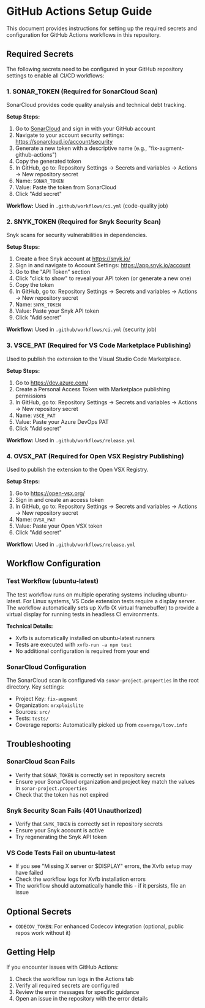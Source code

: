 # GitHub Actions Setup Guide

This document provides instructions for setting up the required secrets and configuration for GitHub Actions workflows in this repository.

## Required Secrets

The following secrets need to be configured in your GitHub repository settings to enable all CI/CD workflows:

### 1. SONAR_TOKEN (Required for SonarCloud Scan)

SonarCloud provides code quality analysis and technical debt tracking.

**Setup Steps:**
1. Go to [SonarCloud](https://sonarcloud.io/) and sign in with your GitHub account
2. Navigate to your account security settings: https://sonarcloud.io/account/security
3. Generate a new token with a descriptive name (e.g., "fix-augment-github-actions")
4. Copy the generated token
5. In GitHub, go to: Repository Settings → Secrets and variables → Actions → New repository secret
6. Name: `SONAR_TOKEN`
7. Value: Paste the token from SonarCloud
8. Click "Add secret"

**Workflow:** Used in `.github/workflows/ci.yml` (code-quality job)

### 2. SNYK_TOKEN (Required for Snyk Security Scan)

Snyk scans for security vulnerabilities in dependencies.

**Setup Steps:**
1. Create a free Snyk account at https://snyk.io/
2. Sign in and navigate to Account Settings: https://app.snyk.io/account
3. Go to the "API Token" section
4. Click "click to show" to reveal your API token (or generate a new one)
5. Copy the token
6. In GitHub, go to: Repository Settings → Secrets and variables → Actions → New repository secret
7. Name: `SNYK_TOKEN`
8. Value: Paste your Snyk API token
9. Click "Add secret"

**Workflow:** Used in `.github/workflows/ci.yml` (security job)

### 3. VSCE_PAT (Required for VS Code Marketplace Publishing)

Used to publish the extension to the Visual Studio Code Marketplace.

**Setup Steps:**
1. Go to https://dev.azure.com/
2. Create a Personal Access Token with Marketplace publishing permissions
3. In GitHub, go to: Repository Settings → Secrets and variables → Actions → New repository secret
4. Name: `VSCE_PAT`
5. Value: Paste your Azure DevOps PAT
6. Click "Add secret"

**Workflow:** Used in `.github/workflows/release.yml`

### 4. OVSX_PAT (Required for Open VSX Registry Publishing)

Used to publish the extension to the Open VSX Registry.

**Setup Steps:**
1. Go to https://open-vsx.org/
2. Sign in and create an access token
3. In GitHub, go to: Repository Settings → Secrets and variables → Actions → New repository secret
4. Name: `OVSX_PAT`
5. Value: Paste your Open VSX token
6. Click "Add secret"

**Workflow:** Used in `.github/workflows/release.yml`

## Workflow Configuration

### Test Workflow (ubuntu-latest)

The test workflow runs on multiple operating systems including ubuntu-latest. For Linux systems, VS Code extension tests require a display server. The workflow automatically sets up Xvfb (X virtual framebuffer) to provide a virtual display for running tests in headless CI environments.

**Technical Details:**
- Xvfb is automatically installed on ubuntu-latest runners
- Tests are executed with `xvfb-run -a npm test`
- No additional configuration is required from your end

### SonarCloud Configuration

The SonarCloud scan is configured via `sonar-project.properties` in the root directory. Key settings:
- Project Key: `fix-augment`
- Organization: `mrxploislite`
- Sources: `src/`
- Tests: `tests/`
- Coverage reports: Automatically picked up from `coverage/lcov.info`

## Troubleshooting

### SonarCloud Scan Fails
- Verify that `SONAR_TOKEN` is correctly set in repository secrets
- Ensure your SonarCloud organization and project key match the values in `sonar-project.properties`
- Check that the token has not expired

### Snyk Security Scan Fails (401 Unauthorized)
- Verify that `SNYK_TOKEN` is correctly set in repository secrets
- Ensure your Snyk account is active
- Try regenerating the Snyk API token

### VS Code Tests Fail on ubuntu-latest
- If you see "Missing X server or $DISPLAY" errors, the Xvfb setup may have failed
- Check the workflow logs for Xvfb installation errors
- The workflow should automatically handle this - if it persists, file an issue

## Optional Secrets

- `CODECOV_TOKEN`: For enhanced Codecov integration (optional, public repos work without it)

## Getting Help

If you encounter issues with GitHub Actions:
1. Check the workflow run logs in the Actions tab
2. Verify all required secrets are configured
3. Review the error messages for specific guidance
4. Open an issue in the repository with the error details
